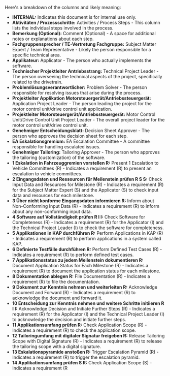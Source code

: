 Here's a breakdown of the columns and likely meaning:

* **INTERNAL:** Indicates this document is for internal use only.
* **Aktivitäten / Prozessschritte:**  Activities / Process Steps - This column lists the individual steps involved in the process.
* **Bemerkung (Optional):** Comment (Optional) - A space for additional notes or explanations about each step.  
* **Fachgruppensprecher / TE-Vertretung Fachgruppe:**  Subject Matter Expert / Team Representative -  Likely the person responsible for a specific technical area.
* **Applikateur:** Applicator -  The person who actually implements the software.
* **Technischer Projektleiter Antriebsstrang:** Technical Project Leader -  The person overseeing the technical aspects of the project, specifically related to the drivetrain.
* **Problemlösungsverantwortlicher:** Problem Solver - The person responsible for resolving issues that arise during the process.
* **Projektleiter Applikation Motorsteuergerät/Antriebssteuergerät:** Application Project Leader - The person leading the project for the motor control unit/drive control unit application.
* **Projektleiter Motorsteuergerät/Antriebssteuergerät:**  Motor Control Unit/Drive Control Unit Project Leader - The overall project leader for the motor control unit/drive control unit.
* **Genehmiger Entscheidungsblatt:** Decision Sheet Approver - The person who approves the decision sheet for each step.
* **EA Eskalationsgremium:** EA Escalation Committee - A committee responsible for handling escalated issues.   
* **Genehmiger Tailoring:** Tailoring Approver - The person who approves the tailoring (customization) of the software.
* **1 Eskalation in Fahrzeuggremien vorstellen R:**  Present 1 Escalation to Vehicle Committees (R) -  Indicates a requirement (R) to present an escalation to vehicle committees.
* **2 Eingangsdaten und Ressourcen für Meilenstein prüfen R S S:**  Check Input Data and Resources for Milestone (R) -  Indicates a requirement (R) for the Subject Matter Expert (S) and the Applicator (S) to check input data and resources for each milestone.
* **3 Über nicht konforme Eingangsdaten informieren R:** Inform about Non-Conforming Input Data (R) -  Indicates a requirement (R) to inform about any non-conforming input data.
* **4 Software auf Vollständigkeit prüfen R I I:** Check Software for Completeness (R) -  Indicates a requirement (R) for the Applicator (I) and the Technical Project Leader (I) to check the software for completeness.       
* **5 Applikationen in KAP durchführen R:**  Perform Applications in KAP (R) -  Indicates a requirement (R) to perform applications in a system called KAP.
* **6 Definierte Testfälle durchführen R:**  Perform Defined Test Cases (R) -  Indicates a requirement (R) to perform defined test cases.
* **7 Applikationsstatus zu jedem Meilenstein dokumentieren R:**  Document Application Status for Each Milestone (R) -  Indicates a requirement (R) to document the application status for each milestone.
* **8 Dokumentation ablegen R:**  File Documentation (R) -  Indicates a requirement (R) to file the documentation.
* **9 Dokument zur Kenntnis nehmen und weiterleiten R:**  Acknowledge Document and Forward (R) -  Indicates a requirement (R) to acknowledge the document and forward it.
* **10 Entscheidung zur Kenntnis nehmen und weitere Schritte initiieren R I I:**  Acknowledge Decision and Initiate Further Steps (R) -  Indicates a requirement (R) for the Applicator (I) and the Technical Project Leader (I) to acknowledge the decision and initiate further steps.
* **11 Applikationsumfang prüfen R:**  Check Application Scope (R) -  Indicates a requirement (R) to check the application scope.
* **12 Tailoringumfang mit digitaler Signatur freigeben R:**  Release Tailoring Scope with Digital Signature (R) -  Indicates a requirement (R) to release the tailoring scope with a digital signature.
* **13 Eskalationspyramide anstoßen R:**  Trigger Escalation Pyramid (R) -  Indicates a requirement (R) to trigger the escalation pyramid.
* **14 Applikationsumfang prüfen S R:**  Check Application Scope (S) -  Indicates a requirement (R
